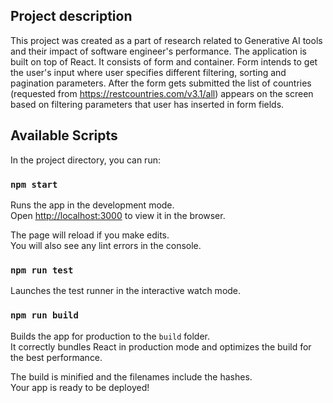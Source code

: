 ## Project description
This project was created as a part of research related to Generative AI tools and their impact of software engineer's performance. 
The application is built on top of React. It consists of form and container. Form intends to get the user's input where user specifies different filtering, sorting and pagination parameters.
After the form gets submitted the list of countries (requested from https://restcountries.com/v3.1/all) appears on the screen based on filtering parameters that user has inserted in form fields.


## Available Scripts

In the project directory, you can run:

### `npm start`

Runs the app in the development mode.\
Open [http://localhost:3000](http://localhost:3000) to view it in the browser.

The page will reload if you make edits.\
You will also see any lint errors in the console.

### `npm run test`

Launches the test runner in the interactive watch mode.

### `npm run build`

Builds the app for production to the `build` folder.\
It correctly bundles React in production mode and optimizes the build for the best performance.

The build is minified and the filenames include the hashes.\
Your app is ready to be deployed!


